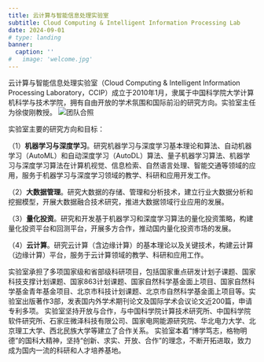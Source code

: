 ```yaml
---
title: 云计算与智能信息处理实验室
subtitle: Cloud Computing & Intelligent Information Processing Lab
date: 2024-09-01
# type: landing
banner:
  caption: ''
#   image: 'welcome.jpg'
---
```

云计算与智能信息处理实验室（Cloud Computing & Intelligent Information Processing Laboratory，CCIP）成立于2010年1月，隶属于中国科学院大学计算机科学与技术学院，拥有自由开放的学术氛围和国际前沿的研究方向。实验室主任为徐俊刚教授。
![团队合照](team2-16-9.jpg "团队合照")


实验室主要的研究方向和目标：

（1）**机器学习与深度学习**。研究机器学习与深度学习基本理论和算法、自动机器学习（AutoML）和自动深度学习（AutoDL）算法、量子机器学习算法、机器学习与深度学习算法在计算机视觉、信息检索、自然语言处理、智能交通等领域的应用，服务于机器学习与深度学习领域的教学、科研和应用开发工作。

（2）**大数据管理**。研究大数据的存储、管理和分析技术，建立行业大数据分析和挖掘模型，开展大数据融合技术研究，推进大数据领域行业应用的发展。

（3）**量化投资**。研究和开发基于机器学习和深度学习算法的量化投资策略，构建量化投资平台和回测平台，开展多方合作，推动国内量化投资市场的发展。

（4）**云计算**。研究云计算（含边缘计算）的基本理论以及关键技术，构建云计算（边缘计算）平台，服务于云计算领域的教学、科研和应用工作。

实验室承担了多项国家级和省部级科研项目，包括国家重点研发计划子课题、国家科技支撑计划课题、国家863计划课题、国家自然科学基金面上项目、国家自然科学基金青年基金项目、北京市科技计划课题、北京市自然科学基金面上项目等。实验室出版著作3部，发表国内外学术期刊论文及国际学术会议论文近200篇，申请专利多项。
实验室坚持开放与合作，与中国科学院计算技术研究所、中国科学院软件研究所、石家庄微泽科技有限公司、国家电网能源研究院、华北电力大学、北京理工大学、西北民族大学等建立了合作关系。
实验室本着“博学笃志，格物明德”的国科大精神，坚持“创新、求实、开放、合作”的理念，不断开拓进取，致力成为国内一流的科研和人才培养基地。